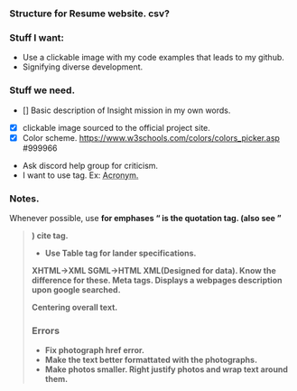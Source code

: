 ### Structure for Resume website. csv?

### Stuff I want:
- Use a clickable image with my code examples that leads to my github.
- Signifying diverse development.

### Stuff we need.
- [] Basic description of Insight mission in my own words.
- [x] clickable image sourced to the official project site.
- [x] Color scheme. https://www.w3schools.com/colors/colors_picker.asp #999966
- Ask discord help group for criticism.
- I want to use <abbr> tag. Ex: <abbr title="">Acronym.</abbr>

### Notes.

Whenever possible, use <strong> for emphases
<q> is the quotation tag. (also see <blockquote>) cite tag.
- Use Table tag for lander specifications.

XHTML->XML SGML->HTML XML(Designed for data). Know the difference for these.
Meta tags. Displays a webpages description upon google searched.

Centering overall text.

<meta name="" contents=""/>

### Errors
- Fix photograph href error.
- Make the text better formattated with the photographs.
- Make photos smaller.
Right justify photos and wrap text around them.
